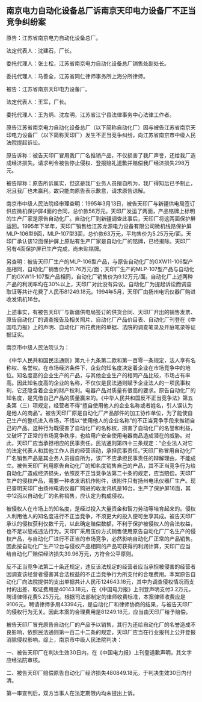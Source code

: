 ## 南京电力自动化设备总厂诉南京天印电力设备厂不正当竞争纠纷案

原告：江苏省南京电力自动化设备总厂。

法定代表人：沈建石，厂长。

委托代理人：张士松，江苏省南京电力自动化设备总厂销售处副处长。

委托代理人：马善全，江苏省同仁律师事务所上海分所律师。

被告：江苏省南京天印电力设备厂。

法定代表人：王军，厂长。

委托代理人：王为炳、沈左明，江苏省江宁县法律事务中心法律工作者。

原告江苏省南京电力自动化设备总厂（以下简称自动化厂）因与被告江苏省南京天印电力设备厂（以下简称天印厂）发生不正当竞争纠纷，向江苏省南京市中级人民法院提起诉讼。

原告诉称：被告天印厂冒用我厂厂名推销产品，不仅损害了我厂声誉，还给我厂造成经济损失。请求判令被告停止侵权、登报赔礼道歉并赔偿我厂经济损失298万元。

被告辩称：原告所诉属实，但这是我厂业务人员擅自所为，我厂得知后已予制止，况且我厂也未赢利。故只能向原告表示歉意，请求原告谅解。

南京市中级人民法院经审理查明：1995年3月13日，被告天印厂与新疆供电局签订供应微机保护屏4面的合同，总价款56万元。天印厂发运了两面，产品铭牌上标明的生产厂家是原告自动化厂。自动化厂到新疆调查此事后，天印厂将这两面保护屏运回。1995年下半年，天印厂销售给江苏龙源电力设备有限公司微机线路保护屏MLP-106型9面，MLP-107型3面，总价款63万元，平均售价为5.25万元/面。天印厂承认该12面保护屏上原贴有生产厂家是自动化厂的铭牌，已经揭除。天印厂另有4面保护屏已生产完成，尚未贴铭牌。

另查明：被告天印厂生产的MLP-106型产品，与原告自动化厂的GXW11-106型产品相同，自动化厂销售价为11.76万元/面；天印厂生产的MLP-107型产品与自动化厂的GXW11-107型产品相同，自动化厂销售价为9.12万元/面。自动化厂上述两种产品的利润率均在30%以上，天印厂对此没有异议。自动化厂为提起诉讼而调查取证等共计花费了人民币81249.18元。1994年5月，天印厂由扬州电讯仪器厂购进收发讯机16台。

上述事实，有被告天印厂与新疆供电局签订的供货合同、天印厂开出的销售发票、原告自动化厂的调查报告及相关照片、自动化厂产品价目表、自动化厂刊登在《中国电力报》上的声明、自动化厂所花费用的单据、法院的调查笔录及开庭笔录等证据证实。

南京市中级人民法院认为：

《中华人民共和国民法通则》第九十九条第二款和第一百零一条规定，法人享有名称权、名誉权。在市场经济条件下，企业的知名度决定着企业在市场竞争中的地位。知名度高的企业生产的产品，与其他企业生产的相同产品比较，市场占有率高。因此知名度高的企业的名称，不仅仅是民法通则赋予企业法人的一项民事权利，它还隐含着企业的财产权利。电器产品对质量有很高的要求。原告自动化厂的知名度，是凭借自己产品的质量赢来的。《中华人民共和国反不正当竞争法》第五条第（三）项规定，经营者不得“擅自使用他人的企业名称或者姓名，引人误认为是他人的商品”。被告天印厂原是自动化厂产品部件的加工协作单位，为了能使自己生产的整机进入市场，不惜以“使用他人的企业名称”的不正当竞争手段来推销自己的产品。这种行为既侵害了自动化厂的名称权，损害了自动化厂的名誉和利益，又破坏了正常的市场竞争秩序，也给用户安全使用电器商品造成潜在的威胁。对此，天印厂应当承担相应的民事责任。民法通则第四十三条规定：“企业法人对它的法定代表人和其他工作人员的经营活动，承担民事责任。”天印厂称冒用自动化厂厂名销售产品是其业务人员擅自所为，该厂不应承担民事责任的辩解理由，不能成立。被告天印厂利用原告自动化厂的知名度销售自己的产品，其不正当竞争行为给自动化厂造成经济损失，依照反不正当竞争法第二十条的规定，应当赔偿。天印厂生产的侵权产品，需要一种收发讯机作附件，该附件只有扬州电讯仪器厂生产。现已查明天印厂由扬州电讯仪器厂购进的收发讯机是16台，生产了保护屏16面，其中12面以自动化厂的名称销售，应认定为构成侵权。

被侵权人在市场上的知名度，是经过投入大量资金和智力劳动等培育起来的。侵权人利用他人的知名度进行不正当竞争，不须更大的投入便可坐享其成。被告天印厂承认的侵权获利仅数千元，以此确定赔偿数额，不利于保护被侵权人的合法权益，也不足以惩戒违法行为。天印厂采用压价方式销售使用原告自动化厂厂名生产的侵权产品，与自动化厂进行不正当的市场竞争，必然影响自动化厂正常的产品销售。因此按自动化厂生产12台与侵权产品相同的产品可获得的利润计算，天印厂应当给自动化厂赔偿经济损失39.96万元，方符合公平原则。

反不正当竞争法第二十条还规定，违反该法规定的经营者应当承担被侵害的经营者因调查该经营者侵害其合法权益的不正当竞争行为所支付的合理费用。本案原告自动化厂向法院提供的支出单据共计人民币124643.18元，其中为调查侵权情况而支付的出差、取证费用是40143.18元，在《中国电力报》上刊登声明支付3.2万元，聘请律师花费5.25万元。根据司法部制定的律师收费标准，本案律师收费应是9106元。聘请律师多用43394元，是自动化厂和律师协商的结果，与被告天印厂的侵权行为无关。因此本案的合理费用是81249.18元，应当由天印厂给予赔偿。

被告天印厂冒充原告自动化厂的产品予以销售，其行为还给自动化厂的名誉造成不良影响，依照民法通则第一百二十二条的规定，天印厂应当在行业报刊上公开登报消除侵权影响。综上，南京市中级人民法院判决：

一、被告天印厂在判决生效30日内，在《中国电力报》上刊登道歉声明，其文字应经法院审核。

二、被告天印厂赔偿原告自动化厂经济损失480849.18元，于判决生效30日内付清。

第一审宣判后，双方当事人在法定期限内均未提出上诉。

